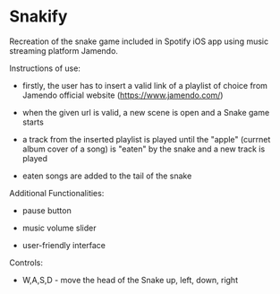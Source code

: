 # Snakify

Recreation of the snake game included in Spotify iOS app using music streaming platform Jamendo. 

Instructions of use:

- firstly, the user has to insert a valid link of a playlist of choice from Jamendo official website (https://www.jamendo.com/)

- when the given url is valid, a new scene is open and a Snake game starts 

- a track from the inserted playlist is played until the "apple" (currnet album cover of a song) is "eaten" by the snake and a new track is played

- eaten songs are added to the tail of the snake

Additional Functionalities:

- pause button

- music volume slider 

- user-friendly interface 

Controls:

- W,A,S,D - move the head of the Snake up, left, down, right
